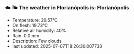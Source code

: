 ### ☁️ 🌤️  The weather in Florianópolis is: Florianópolis

- Temperature: 20.57°C
- On flesh: 19.73°C
- Relative air humidity: 40%
- Rain: 0.0 mm
- Description: Few clouds
- last updated: 2025-07-07T18:26:30.007733
